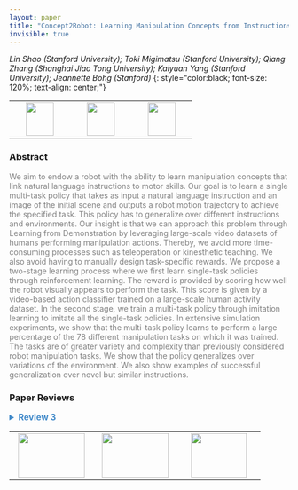 ```yaml
---
layout: paper
title: "Concept2Robot: Learning Manipulation Concepts from Instructions and Human Demonstrations"
invisible: true
---
```

*Lin Shao (Stanford University); Toki Migimatsu (Stanford University); Qiang Zhang (Shanghai Jiao Tong University); Kaiyuan Yang (Stanford University); Jeannette Bohg (Stanford)*
{: style="color:black; font-size: 120%; text-align: center;"}

<table width="40%"> <tr>
<td style="width: 20%; text-align: center;"><a href="http://www.roboticsproceedings.org/rss16/p082.pdf"><img src="{{ site.baseurl }}/images/paper_link.png"
width = "50"  height = "60"/> </a> </td>

<td style="width: 20%; text-align: center;"><a href="https://sites.google.com/view/concept2robot"><img src="{{ site.baseurl }}/images/video_link.png"
width = "50"  height = "60"/> </a> </td>

<td style="width: 20%; text-align: center;"><a href="https://sites.google.com/view/concept2robot"><img src="{{ site.baseurl }}/images/website_link.png"
width = "50"  height = "60"/> </a> </td>

</tr></table>

### Abstract
<html><p style="color:gray; font-size: 100%; text-align: justified;">
We aim to endow a robot with the ability to learn manipulation concepts that link natural language instructions to motor skills. Our goal is to learn a single multi-task policy that takes as input a natural language instruction and an image of the initial scene and outputs a robot motion trajectory to achieve the specified task. This policy has to generalize over different instructions and environments. Our insight is that we can approach this problem through Learning from Demonstration by leveraging large-scale video datasets of humans performing manipulation actions. Thereby, we avoid more time-consuming processes such as teleoperation or kinesthetic teaching. We also avoid having to manually design task-specific rewards. We propose a two-stage learning process where we first learn single-task policies through reinforcement learning. The reward is provided by scoring how well the robot visually appears to perform the task. This score is given by a video-based action classifier trained on a large-scale human activity dataset. In the second stage, we train a multi-task policy through imitation learning to imitate all the single-task policies. In extensive simulation experiments, we show that the multi-task policy learns to perform a large percentage of the 78 different manipulation tasks on which it was trained. The tasks are of greater variety and complexity than previously considered robot manipulation tasks. We show that the policy generalizes over variations of the environment. We also show examples of successful generalization over novel but similar instructions.
</p></html>

### Paper Reviews
<details><summary style="font-size:110%; color:#438BCA; cursor: pointer;"><b> Review 3</b></summary>
<p style="color:gray; font-size: 100%; text-align: justified; white-space: pre-line">
The paper contributes to an important area of multi-modal, multi-task learning problem. The exposition is clear and well positioned. The method is novel and technically sound. The evaluations are nicely constructed to evaluate each component of the method. A more recent baseline would have been better. Parametrization of the trajectories is a clever way to ensure dynamic feasibility.

Questions:
- It is interesting that the model works without attention layer. Could the authors comment as why is that?
- Why is CEM applied after Q network learning in the single task learning?


</p> </details>

<table width="100%"><tr><td style="width: 30%; text-align: center;"><a href="{{ site.baseurl }}/program/papers/81"> <img src="{{ site.baseurl }}/images/previous_icon.png" width = "120"  height = "80"/> </a> </td>

<td style="width: 30%; text-align: center;"><a href="{{ site.baseurl }}/program/papers"> <img src="{{ site.baseurl }}/images/overview_icon.png" width = "120"  height = "80"/> </a> </td> 

<td style="width: 30%; text-align: center;"><a href="{{ site.baseurl }}/program/papers/83"> <img src="{{ site.baseurl }}/images/next_icon.png" width = "100"  height = "80"/> </a> </td> 

</tr></table>

